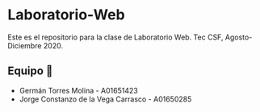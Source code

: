 # Laboratorio-Web

Este es el repositorio para la clase de Laboratorio Web. Tec CSF, Agosto-Diciembre 2020. 

## Equipo 🚀
* Germán Torres Molina - A01651423
* Jorge Constanzo de la Vega Carrasco - A01650285


